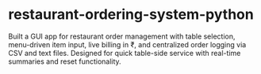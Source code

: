 # restaurant-ordering-system-python
Built a GUI app for restaurant order management with table selection, menu-driven item input, live billing in ₹, and centralized order logging via CSV and text files. Designed for quick table-side service with real-time summaries and reset functionality.

